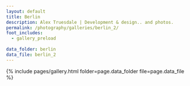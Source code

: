 ```yaml
---
layout: default
title: Berlin
description: Alex Truesdale | Development & design.. and photos.
permalink: /photography/galleries/berlin_2/
foot_includes:
  - gallery_preload
  
data_folder: berlin
data_file: berlin_2
---
```

{% include pages/gallery.html folder=page.data_folder file=page.data_file %}
